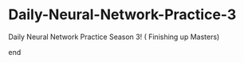 # Daily-Neural-Network-Practice-3
Daily Neural Network Practice Season 3! ( Finishing up Masters)















end 
